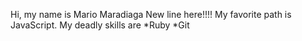 Hi, my name is Mario Maradiaga
New line here!!!!
My favorite path is JavaScript.
My deadly skills are
*Ruby
*Git
